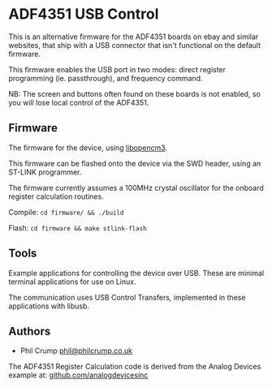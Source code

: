 # ADF4351 USB Control

This is an alternative firmware for the ADF4351 boards on ebay and similar websites, that ship with a USB connector that isn't functional on the default firmware.

This firmware enables the USB port in two modes: direct register programming (ie. passthrough), and frequency command.

NB: The screen and buttons often found on these boards is not enabled, so you will lose local control of the ADF4351.

## Firmware

The firmware for the device, using [libopencm3](https://libopencm3.org/).

This firmware can be flashed onto the device via the SWD header, using an ST-LINK programmer.

The firmware currently assumes a 100MHz crystal oscillator for the onboard register calculation routines.

Compile: `cd firmware/ && ./build`

Flash: `cd firmware && make stlink-flash`

## Tools

Example applications for controlling the device over USB. These are minimal terminal applications for use on Linux.

The communication uses USB Control Transfers, implemented in these applications with libusb.

## Authors

* Phil Crump <phil@philcrump.co.uk>

The ADF4351 Register Calculation code is derived from the Analog Devices example at: [github.com/analogdevicesinc](https://github.com/analogdevicesinc/linux/blob/xcomm_zynq/drivers/iio/frequency/adf4350.c)
